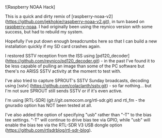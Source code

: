 ![Raspberry NOAA Hack]

This is a quick and dirty remix of [raspberry-noaa-v2] (https://github.com/jekhokie/raspberry-noaa-v2.git), in turn based on [raspberry-noaa](https://github.com/reynico/raspberry-noaa). I had originally been using the reynico version with some success, but had to rebuild my system.

Hopefully I've put down enough breadcrumbs here so that I can build a new installation quickly if my SD card crashes again.

I restored SSTV reception from the ISS using [pd120_decoder] (https://github.com/reynico/pd120_decoder.git) - in the past I've found it to be less capable of pulling an image than some of the PC software but there's no ARISS SSTV activity at the moment to test with.

I've also tried to capture SPROUT's SSTV Sunday broadcasts, decoding using [sstv] (https://github.com/colaclanth/sstv.git) - so far nothing... but I'm not sure SPROUT still sends SSTV or if it's even active.

I'm using [RTL-SDR] (git://git.osmocom.org/rtl-sdr.git) and rtl_fm - the gnuradio option has NOT been tested at all.

I've also added the option of specifying "usb" rather than "-T" to the bias tee settings. "-T" will continue to drive bias tee via GPIO, while "usb" will enable the bias tee via the RTL-SDR V3 USB dongle option (https://github.com/rtlsdrblog/rtl-sdr-blog).


